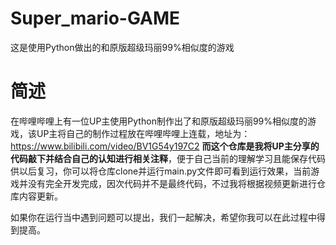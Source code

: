 # Super_mario-GAME
这是使用Python做出的和原版超级玛丽99%相似度的游戏
# 简述
在哔哩哔哩上有一位UP主使用Python制作出了和原版超级玛丽99%相似度的游戏，该UP主将自己的制作过程放在哔哩哔哩上连载，地址为：https://www.bilibili.com/video/BV1G54y197C2
**而这个仓库是我将UP主分享的代码敲下并结合自己的认知进行相关注释**，便于自己当前的理解学习且能保存代码供以后复习，你可以将仓库clone并运行main.py文件即可看到运行效果，当前游戏并没有完全开发完成，因次代码并不是最终代码，不过我将根据视频更新进行仓库内容更新。

如果你在运行当中遇到问题可以提出，我们一起解决，希望你我可以在此过程中得到提高。
